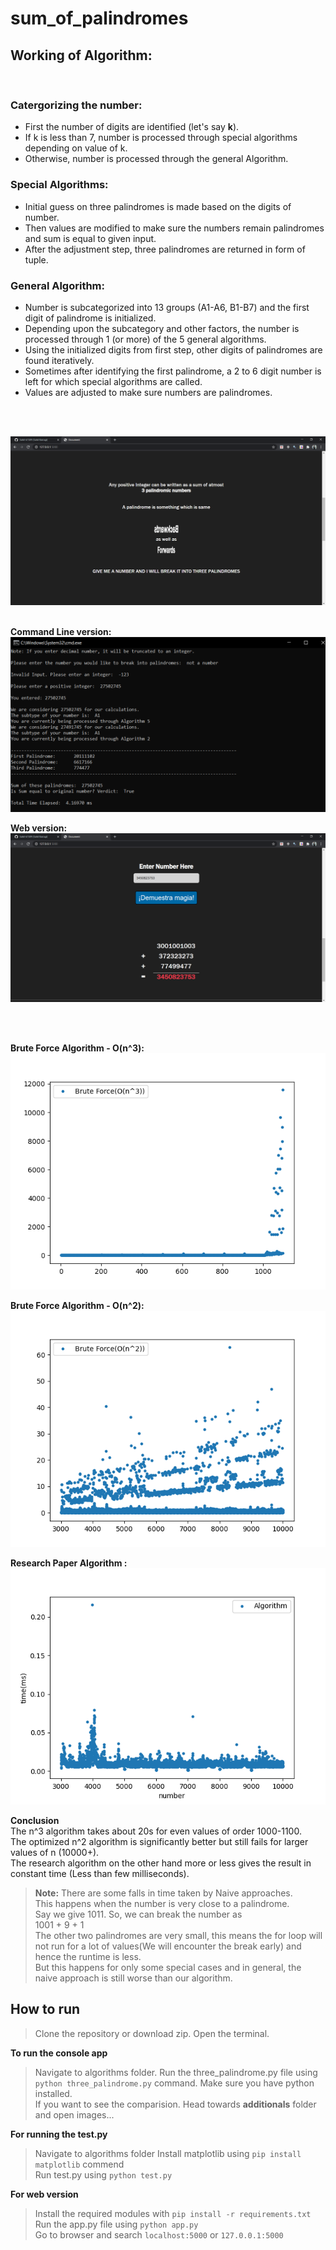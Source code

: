 # sum_of_palindromes

## Working of Algorithm:
<br> 

### Catergorizing the number:    
- First the number of digits are identified (let's say **k**).     
- If k is less than 7, number is processed through special algorithms depending on value of k.    
- Otherwise, number is processed through the general Algorithm.      

### Special Algorithms:      
- Initial guess on three palindromes is made based on the digits of number.    
- Then values are modified to make sure the numbers remain palindromes and sum is equal to given input.      
- After the adjustment step, three palindromes are returned in form of tuple.     

### General Algorithm:
- Number is subcategorized into 13 groups (A1-A6, B1-B7) and the first digit of palindrome is initialized.     
- Depending upon the subcategory and other factors, the number is processed through 1 (or more) of the 5 general algorithms.     
- Using the initialized digits from first step, other digits of palindromes are found iteratively.     
- Sometimes after identifying the first palindrome, a 2 to 6 digit number is left for which special algorithms are called.     
- Values are adjusted to make sure numbers are palindromes.      

<br><br>

![image](additionals/images/desc.png)
<br><br>

**Command Line version:**    
![image](additionals/images/cmd_version.png)

**Web version:**    
![image](additionals/images/web_version.png)

<br><br>

**Brute Force Algorithm - O(n^3):**    
![image](additionals/images/on3.png)

**Brute Force Algorithm - O(n^2):**    
![image](additionals/images/on2.png)

**Research Paper Algorithm :**    
![image](additionals/images/algo.png)


**Conclusion**     
The n^3 algorithm takes about 20s for even values of order 1000-1100.      
The optimized n^2 algorithm is significantly better but still fails for larger values of n (10000+).      
The research algorithm on the other hand more or less gives the result in constant time (Less than few milliseconds).     

> **Note:** There are some falls in time taken by Naive approaches.    
> This happens when the number is very close to a palindrome.     
> Say we give 1011. So, we can break the number as    
> 1001 + 9 + 1    
> The other two palindromes are very small, this means the for loop will not run for a lot of values(We will encounter the break early) and hence the runtime is less.     
> But this happens for only some special cases and in general, the naive approach is still worse than our algorithm.

## How to run
> Clone the repository or download zip. 
> Open the terminal.

**To run the console app**       

> Navigate to algorithms folder.
> Run the three_palindrome.py file using `python three_palindrome.py` command. Make sure you have python installed.    
> If you want to see the comparision. Head towards **additionals** folder and open images...    

**For running the test.py**    

> Navigate to algorithms folder
> Install matplotlib using `pip install matplotlib` commend    
> Run test.py using `python test.py`     

**For web version**    

> Install the required modules with `pip install -r requirements.txt`    
> Run the app.py file using `python app.py`     
> Go to browser and search `localhost:5000` or `127.0.0.1:5000`    
